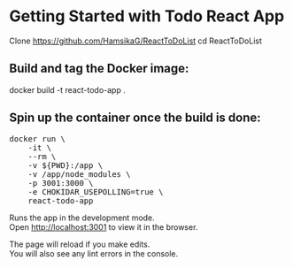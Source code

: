 # Getting Started with Todo React App

Clone https://github.com/HamsikaG/ReactToDoList
cd ReactToDoList

## Build and tag the Docker image: 
docker build -t react-todo-app .

## Spin up the container once the build is done:
<pre>
docker run \
    -it \
    --rm \
    -v ${PWD}:/app \
    -v /app/node_modules \
    -p 3001:3000 \
    -e CHOKIDAR_USEPOLLING=true \
    react-todo-app
</pre>

Runs the app in the development mode.\
Open [http://localhost:3001](http://localhost:3001) to view it in the browser.

The page will reload if you make edits.\
You will also see any lint errors in the console.


